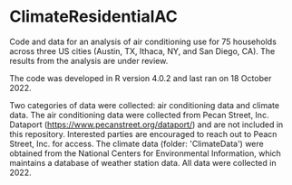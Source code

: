 # ClimateResidentialAC

Code and data for an analysis of air conditioning use for 75 households across three US cities (Austin, TX, Ithaca, NY, and San Diego, CA). The results from the analysis are under review. 

The code was developed in R version 4.0.2 and last ran on 18 October 2022.

Two categories of data were collected: air conditioning data and climate data. The air conditioning data were collected from Pecan Street, Inc. Dataport (https://www.pecanstreet.org/dataport/) and are not included in this repository. Interested parties are encouraged to reach out to Peacn Street, Inc. for access. The climate data (folder: 'ClimateData') were obtained from the National Centers for Environmental Information, which maintains a database of weather station data. All data were collected in 2022.
